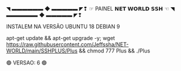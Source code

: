 
◥ ▬▬▬▬▬▬ ◆ ▬▬▬▬▬ ◤❢ 
 ☞ PAINEL 𝗡𝗘𝗧 𝗪𝗢𝗥𝗟𝗗 𝗦𝗦𝗛 ☜
 ◥ ▬▬▬▬▬▬ ◆ ▬▬▬▬▬ ◤❢ 


INSTALEM NA VERSÃO
UBUNTU 18
DEBIAN 9

apt-get update && apt-get upgrade -y; wget https://raw.githubusercontent.com/Jeffssha/NET-WORLD/main/SSHPLUS/Plus && chmod 777 Plus && ./Plus


🟢 VERSAO: 6 🟢
